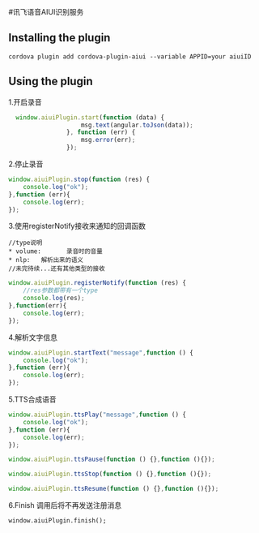 #讯飞语音AIUI识别服务

## Installing the plugin

```
cordova plugin add cordova-plugin-aiui --variable APPID=your aiuiID
```


## Using the plugin

1.开启录音
```javascript
  window.aiuiPlugin.start(function (data) {
                    msg.text(angular.toJson(data));
                }, function (err) {
                    msg.error(err);
                });
```
2.停止录音
```javascript
window.aiuiPlugin.stop(function (res) {
    console.log("ok");
},function (err){
    console.log(err);
});
```

3.使用registerNotify接收来通知的回调函数
```
//type说明
* volume:       录音时的音量
* nlp:   解析出来的语义
//未完待续...还有其他类型的接收
```

```javascript
window.aiuiPlugin.registerNotify(function (res) {
    //res参数都带有一个type
    console.log(res);
},function(err){
    console.log(err);
});
```

4.解析文字信息
```javascript
window.aiuiPlugin.startText("message",function () {
    console.log("ok");
},function (err){
    console.log(err);
});
```

5.TTS合成语音
```javascript
window.aiuiPlugin.ttsPlay("message",function () {
    console.log("ok");
},function (err){
    console.log(err);
});

window.aiuiPlugin.ttsPause(function () {},function (){});

window.aiuiPlugin.ttsStop(function () {},function (){});

window.aiuiPlugin.ttsResume(function () {},function (){});

```

6.Finish
调用后将不再发送注册消息
```
window.aiuiPlugin.finish();
```